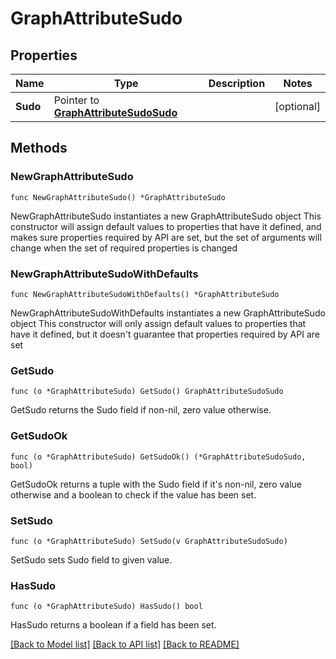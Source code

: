 # GraphAttributeSudo

## Properties

Name | Type | Description | Notes
------------ | ------------- | ------------- | -------------
**Sudo** | Pointer to [**GraphAttributeSudoSudo**](GraphAttributeSudoSudo.md) |  | [optional] 

## Methods

### NewGraphAttributeSudo

`func NewGraphAttributeSudo() *GraphAttributeSudo`

NewGraphAttributeSudo instantiates a new GraphAttributeSudo object
This constructor will assign default values to properties that have it defined,
and makes sure properties required by API are set, but the set of arguments
will change when the set of required properties is changed

### NewGraphAttributeSudoWithDefaults

`func NewGraphAttributeSudoWithDefaults() *GraphAttributeSudo`

NewGraphAttributeSudoWithDefaults instantiates a new GraphAttributeSudo object
This constructor will only assign default values to properties that have it defined,
but it doesn't guarantee that properties required by API are set

### GetSudo

`func (o *GraphAttributeSudo) GetSudo() GraphAttributeSudoSudo`

GetSudo returns the Sudo field if non-nil, zero value otherwise.

### GetSudoOk

`func (o *GraphAttributeSudo) GetSudoOk() (*GraphAttributeSudoSudo, bool)`

GetSudoOk returns a tuple with the Sudo field if it's non-nil, zero value otherwise
and a boolean to check if the value has been set.

### SetSudo

`func (o *GraphAttributeSudo) SetSudo(v GraphAttributeSudoSudo)`

SetSudo sets Sudo field to given value.

### HasSudo

`func (o *GraphAttributeSudo) HasSudo() bool`

HasSudo returns a boolean if a field has been set.


[[Back to Model list]](../README.md#documentation-for-models) [[Back to API list]](../README.md#documentation-for-api-endpoints) [[Back to README]](../README.md)


